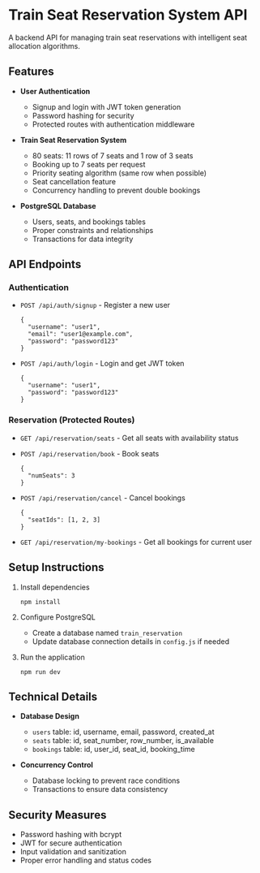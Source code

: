 
# Train Seat Reservation System API

A backend API for managing train seat reservations with intelligent seat allocation algorithms.

## Features

- **User Authentication**
  - Signup and login with JWT token generation
  - Password hashing for security
  - Protected routes with authentication middleware

- **Train Seat Reservation System**
  - 80 seats: 11 rows of 7 seats and 1 row of 3 seats
  - Booking up to 7 seats per request
  - Priority seating algorithm (same row when possible)
  - Seat cancellation feature
  - Concurrency handling to prevent double bookings

- **PostgreSQL Database**
  - Users, seats, and bookings tables
  - Proper constraints and relationships
  - Transactions for data integrity

## API Endpoints

### Authentication

- `POST /api/auth/signup` - Register a new user
  ```
  {
    "username": "user1",
    "email": "user1@example.com",
    "password": "password123"
  }
  ```

- `POST /api/auth/login` - Login and get JWT token
  ```
  {
    "username": "user1",
    "password": "password123"
  }
  ```

### Reservation (Protected Routes)

- `GET /api/reservation/seats` - Get all seats with availability status

- `POST /api/reservation/book` - Book seats
  ```
  {
    "numSeats": 3
  }
  ```

- `POST /api/reservation/cancel` - Cancel bookings
  ```
  {
    "seatIds": [1, 2, 3]
  }
  ```

- `GET /api/reservation/my-bookings` - Get all bookings for current user

## Setup Instructions

1. Install dependencies
   ```
   npm install
   ```

2. Configure PostgreSQL
   - Create a database named `train_reservation`
   - Update database connection details in `config.js` if needed

3. Run the application
   ```
   npm run dev
   ```

## Technical Details

- **Database Design**
  - `users` table: id, username, email, password, created_at
  - `seats` table: id, seat_number, row_number, is_available
  - `bookings` table: id, user_id, seat_id, booking_time

- **Concurrency Control**
  - Database locking to prevent race conditions
  - Transactions to ensure data consistency

## Security Measures

- Password hashing with bcrypt
- JWT for secure authentication
- Input validation and sanitization
- Proper error handling and status codes
